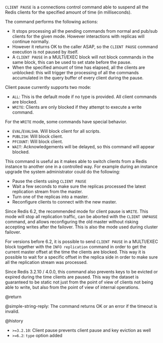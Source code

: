 `CLIENT PAUSE` is a connections control command able to suspend all the Redis clients for the specified amount of time (in milliseconds).

The command performs the following actions:

* It stops processing all the pending commands from normal and pub/sub clients for the given mode. However interactions with replicas will continue normally.
* However it returns OK to the caller ASAP, so the `CLIENT PAUSE` command execution is not paused by itself.
* A `CLIENT PAUSE` in a MULTI/EXEC block will not block commands in the same block, this can be used to set state before the pause.
* When the specified amount of time has elapsed, all the clients are unblocked: this will trigger the processing of all the commands accumulated in the query buffer of every client during the pause.

Client pause currently supports two mode:
* `ALL`: This is the default mode if no type is provided. All client commands are blocked.
* `WRITE`: Clients are only blocked if they attempt to execute a write command.

For the `WRITE` mode, some commands have special behavior.
* `EVAL`/`EVALSHA`. Will block client for all scripts.
* `PUBLISH`: Will block client.
* `PFCOUNT`: Will block client.
* `WAIT`: Acknowledgements will be delayed, so this command will appear blocked.

This command is useful as it makes able to switch clients from a Redis instance to another one in a controlled way. For example during an instance upgrade the system administrator could do the following:

* Pause the clients using `CLIENT PAUSE`
* Wait a few seconds to make sure the replicas processed the latest replication stream from the master.
* Turn one of the replicas into a master.
* Reconfigure clients to connect with the new master.

Since Redis 6.2, the recommended mode for client pause is `WRITE`. This mode will stop all replication traffic, can be
aborted with the `CLIENT UNPAUSE` command, and allows reconfiguring the old master without risking accepting writes after the
failover. This is also the mode used during cluster failover.

For versions before 6.2, it is possible to send `CLIENT PAUSE` in a MULTI/EXEC block together with the `INFO replication` command in order to get the current master offset at the time the clients are blocked. This way it is possible to wait for a specific offset in the replica side in order to make sure all the replication stream was processed.

Since Redis 3.2.10 / 4.0.0, this command also prevents keys to be evicted or
expired during the time clients are paused. This way the dataset is guaranteed
to be static not just from the point of view of clients not being able to write, but also from the point of view of internal operations.

@return

@simple-string-reply: The command returns OK or an error if the timeout is invalid.

@history

* `>=3.2.10`: Client pause prevents client pause and key eviction as well
* `>=6.2`: `type` option added